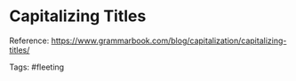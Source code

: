# Capitalizing Titles

Reference: https://www.grammarbook.com/blog/capitalization/capitalizing-titles/

Tags: #fleeting 